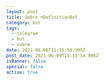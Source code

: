 ```yaml
---
layout: post
title: Sobre nDefinitionBot
category: bot
tags:
  - telegram
  - bot
  - sobre
date: 2021-06-08T15:15:53.995Z
post_date: 2021-06-09T15:15:54.006Z
isBanner: false
special: false
active: true
---
```

